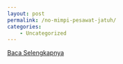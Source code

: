 ```yaml
---
layout: post
permalink: /no-mimpi-pesawat-jatuh/
categories:
    - Uncategorized
---
```


[Baca Selengkapnya](/07)